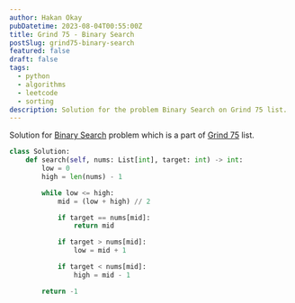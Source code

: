 ```yaml
---
author: Hakan Okay
pubDatetime: 2023-08-04T00:55:00Z
title: Grind 75 - Binary Search
postSlug: grind75-binary-search
featured: false
draft: false
tags:
  - python
  - algorithms
  - leetcode
  - sorting
description: Solution for the problem Binary Search on Grind 75 list.
---
```


Solution for [Binary Search](https://leetcode.com/problems/binary-search/description/) problem which is a part of [Grind 75](https://www.techinterviewhandbook.org/grind75) list.

```python
class Solution:
    def search(self, nums: List[int], target: int) -> int:
        low = 0
        high = len(nums) - 1

        while low <= high:
            mid = (low + high) // 2

            if target == nums[mid]:
                return mid

            if target > nums[mid]:
                low = mid + 1

            if target < nums[mid]:
                high = mid - 1

        return -1
```
